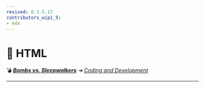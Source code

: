 ```yaml
---
revised: 0.1.5.17
contributors_wip1_5:
- edx
---
```


# 📁 HTML

💣 ***[Bombs vs. Sleepwalkers][home]** ➔ [Coding and Development][coding]*

****

[home]: /README.md
[coding]: /coding_dev/readme.md
